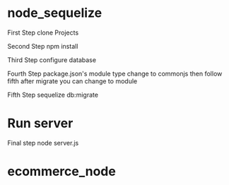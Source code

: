 # node_sequelize

First Step clone Projects

Second Step npm install  

Third Step  configure database

Fourth Step package.json's module type change to commonjs then follow fifth after migrate you can change to module

Fifth Step sequelize db:migrate 

# Run server

Final step node server.js
# ecommerce_node
